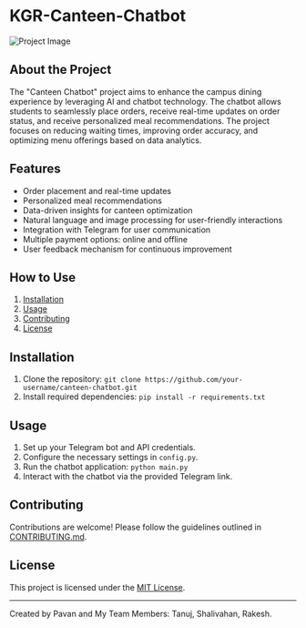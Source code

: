 # KGR-Canteen-Chatbot
 

![Project Image](project_image.jpg)

## About the Project

The "Canteen Chatbot" project aims to enhance the campus dining experience by leveraging AI and chatbot technology. The chatbot allows students to seamlessly place orders, receive real-time updates on order status, and receive personalized meal recommendations. The project focuses on reducing waiting times, improving order accuracy, and optimizing menu offerings based on data analytics.

## Features

- Order placement and real-time updates
- Personalized meal recommendations
- Data-driven insights for canteen optimization
- Natural language and image processing for user-friendly interactions
- Integration with Telegram for user communication
- Multiple payment options: online and offline
- User feedback mechanism for continuous improvement

## How to Use

1. [Installation](#installation)
2. [Usage](#usage)
3. [Contributing](#contributing)
4. [License](#license)

## Installation

1. Clone the repository: `git clone https://github.com/your-username/canteen-chatbot.git`
2. Install required dependencies: `pip install -r requirements.txt`

## Usage

1. Set up your Telegram bot and API credentials.
2. Configure the necessary settings in `config.py`.
3. Run the chatbot application: `python main.py`
4. Interact with the chatbot via the provided Telegram link.

## Contributing

Contributions are welcome! Please follow the guidelines outlined in [CONTRIBUTING.md](CONTRIBUTING.md).

## License

This project is licensed under the [MIT License](LICENSE).

---

Created by Pavan and My Team Members: Tanuj, Shalivahan, Rakesh.
